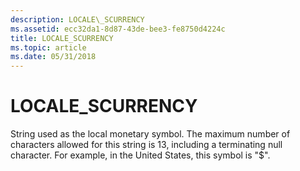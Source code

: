 ```yaml
---
description: LOCALE\_SCURRENCY
ms.assetid: ecc32da1-8d87-43de-bee3-fe8750d4224c
title: LOCALE_SCURRENCY
ms.topic: article
ms.date: 05/31/2018
---
```


# LOCALE\_SCURRENCY

String used as the local monetary symbol. The maximum number of characters allowed for this string is 13, including a terminating null character. For example, in the United States, this symbol is "$".

 

 



